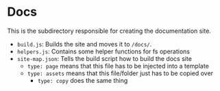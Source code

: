 # Docs

This is the subdirectory responsible for creating the documentation site.

- `build.js`: Builds the site and moves it to `/docs/`.
- `helpers.js`: Contains some helper functions for fs operations
- `site-map.json`: Tells the build script how to build the docs site
  - `type: page` means that this file has to be injected into a template
  - `type: assets` means that this file/folder just has to be copied over
    - `type: copy` does the same thing
